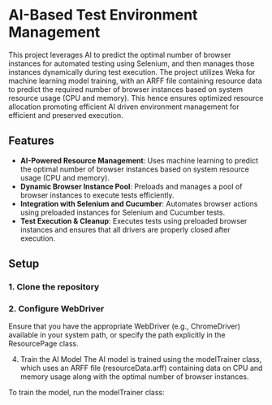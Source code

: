 # AI-Based Test Environment Management

This project leverages AI to predict the optimal number of browser instances for automated testing using Selenium, and then manages those instances dynamically during test execution. The project utilizes Weka for machine learning model training, with an ARFF file containing resource data to predict the required number of browser instances based on system resource usage (CPU and memory). This hence ensures optimized resource allocation promoting efficient AI driven environment management for efficient and preserved execution.

## Features

- **AI-Powered Resource Management**: Uses machine learning to predict the optimal number of browser instances based on system resource usage (CPU and memory).
- **Dynamic Browser Instance Pool**: Preloads and manages a pool of browser instances to execute tests efficiently.
- **Integration with Selenium and Cucumber**: Automates browser actions using preloaded instances for Selenium and Cucumber tests.
- **Test Execution & Cleanup**: Executes tests using preloaded browser instances and ensures that all drivers are properly closed after execution.

## Setup

### 1. Clone the repository



### 2. Configure WebDriver
Ensure that you have the appropriate WebDriver (e.g., ChromeDriver) available in your system path, or specify the path explicitly in the ResourcePage class.

4. Train the AI Model
The AI model is trained using the modelTrainer class, which uses an ARFF file (resourceData.arff) containing data on CPU and memory usage along with the optimal number of browser instances.

To train the model, run the modelTrainer class:
